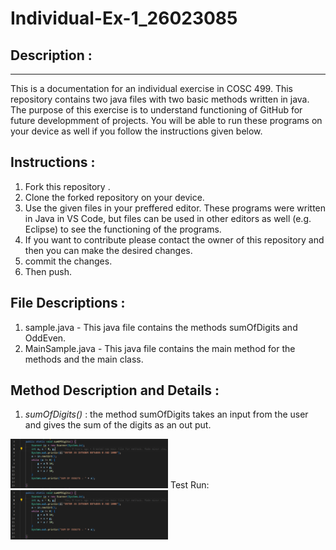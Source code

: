 # Individual-Ex-1_26023085
## Description :
---
This is a documentation for an individual exercise in COSC 499. This repository contains two java files with two basic methods written in java. The purpose of this exercise is to understand functioning of GitHub for future developmment of projects. You will be able to run these programs on your device as well if you follow the instructions given below.

## Instructions :
1. Fork this repository .
2. Clone the forked repository on your device.
3. Use the given files in your preffered editor. These programs were written in Java in VS Code, but files can be used in other editors as well (e.g. Eclipse) to see the functioning of the programs.
4. If you want to contribute please contact the owner of this repository and then you can make the desired changes.
5. commit the changes.
6. Then push.

## File Descriptions :
1. sample.java - This java file contains the methods sumOfDigits and OddEven. 
2. MainSample.java - This java file contains the main method for the methods and the main class.

## Method Description and Details :
1. *sumOfDigits()* : the method sumOfDigits takes an input from the user and gives the sum of the digits as an out put.
<img src = "https://github.com/Sunvat/Individual-Ex-1_26023085/blob/master/Screenshot%20(180).png" width = "50%" height = "50%">
Test Run:
<img src = "https://github.com/Sunvat/Individual-Ex-1_26023085/blob/master/Screenshot%20(180).png" width = "50%" height = "50%">
